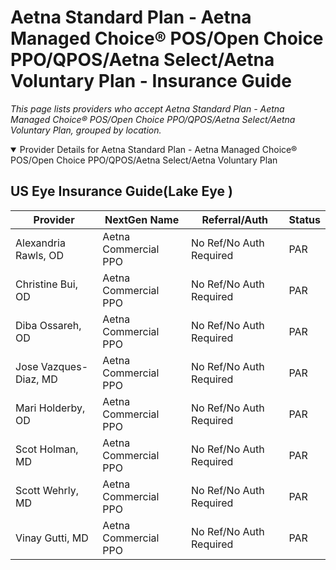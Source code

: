 # Aetna Standard Plan - Aetna Managed Choice® POS/Open Choice PPO/QPOS/Aetna Select/Aetna Voluntary Plan - Insurance Guide

*This page lists providers who accept Aetna Standard Plan - Aetna Managed Choice® POS/Open Choice PPO/QPOS/Aetna Select/Aetna Voluntary Plan, grouped by location.*

<details open><summary>Provider Details for Aetna Standard Plan - Aetna Managed Choice® POS/Open Choice PPO/QPOS/Aetna Select/Aetna Voluntary Plan</summary>

## US Eye Insurance Guide(Lake Eye )

| Provider | NextGen Name | Referral/Auth | Status |
|----------|-------------|--------------|--------|
| Alexandria Rawls, OD | Aetna Commercial PPO | No Ref/No Auth Required | PAR |
| Christine Bui, OD | Aetna Commercial PPO | No Ref/No Auth Required | PAR |
| Diba Ossareh, OD | Aetna Commercial PPO | No Ref/No Auth Required | PAR |
| Jose Vazques-Diaz, MD | Aetna Commercial PPO | No Ref/No Auth Required | PAR |
| Mari Holderby, OD | Aetna Commercial PPO | No Ref/No Auth Required | PAR |
| Scot Holman, MD | Aetna Commercial PPO | No Ref/No Auth Required | PAR |
| Scott Wehrly, MD | Aetna Commercial PPO | No Ref/No Auth Required | PAR |
| Vinay Gutti, MD | Aetna Commercial PPO | No Ref/No Auth Required | PAR |

</details>

